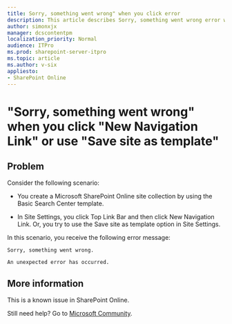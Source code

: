 ```yaml
---
title: Sorry, something went wrong" when you click error
description: This article describes Sorry, something went wrong error when you click New Navigation Link or try to use the Save site as template option in SharePoint Online.
author: simonxjx
manager: dcscontentpm
localization_priority: Normal
audience: ITPro
ms.prod: sharepoint-server-itpro
ms.topic: article
ms.author: v-six
appliesto:
- SharePoint Online
---
```


# "Sorry, something went wrong" when you click "New Navigation Link" or use "Save site as template"

## Problem

Consider the following scenario: 

- You create a Microsoft SharePoint Online site collection by using the Basic Search Center template.

- In Site Settings, you click Top Link Bar and then click New Navigation Link. Or, you try to use the Save site as template option in Site Settings.

In this scenario, you receive the following error message:

```
Sorry, something went wrong.

An unexpected error has occurred.
```

## More information

This is a known issue in SharePoint Online.

Still need help? Go to [Microsoft Community](https://answers.microsoft.com/).
